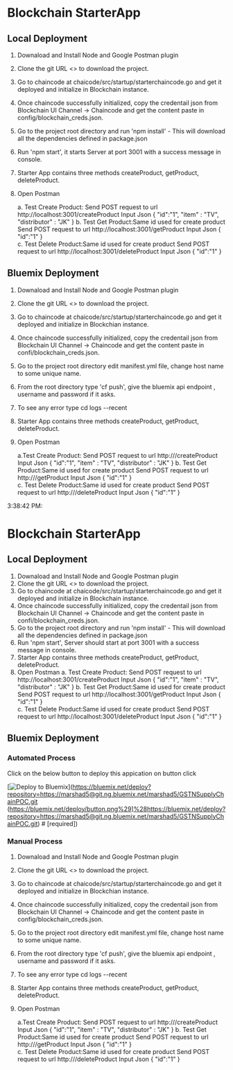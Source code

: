# Blockchain StarterApp



## Local Deployment

1. Downaload and Install Node and Google Postman plugin
2. Clone the git URL <> to download the project.
3. Go to chaincode at chaicode/src/startup/starterchaincode.go and get it deployed and initialize in Blockchain instance.
4. Once chaincode successfully initialized, copy the credentail json from Blockchain UI Channel -> Chaincode and get the content paste in config/blockchain_creds.json.
5. Go to the project root directory and run 'npm install' - This will download all the dependencies defined in package.json
6. Run 'npm start', it starts Server at port 3001 with a success message in console.
7. Starter App contains three methods createProduct, getProduct, deleteProduct.
8. Open Postman

	a. Test Create Product:
	Send POST request to url http://localhost:3001/createProduct
	Input Json 
			{
			"id":"1", 
			"item" : "TV",
			"distributor" : "JK"
			}
	b. Test Get Product:Same id used for create product
	Send POST request to url http://localhost:3001/getProduct
	Input Json
			{
			"id":"1"
			}  
	c. Test Delete Product:Same id used for create product
	Send POST request to url http://localhost:3001/deleteProduct
	Input Json
			{
			"id":"1"
			}  


## Bluemix Deployment

1. Downaload and Install Node and Google Postman plugin
2. Clone the git URL <> to download the project.
3. Go to chaincode at chaicode/src/startup/starterchaincode.go and get it deployed and initialize in Blockchian instance.
4. Once chaincode successfully initialized, copy the credentail json from Blockchain UI Channel -> Chaincode and get the content paste in confi/blockchain_creds.json.
5. Go to the project root directory edit manifest.yml file, change host name to some unique name.
6. From the root directory type 'cf push', give the bluemix api endpoint , username and password if it asks.
7. To see any error type cd logs --recent <Application Name>
8. Starter App contains three methods createProduct, getProduct, deleteProduct.
9. Open Postman

	a.Test Create Product:
	Send POST request to url http://<application end point>/createProduct
	Input Json 
			{
			"id":"1", 
			"item" : "TV",
			"distributor" : "JK"
			}
	b. Test Get Product:Same id used for create product
	Send POST request to url http://<application end point>/getProduct
	Input Json
			{
			"id":"1"
			}  
	c. Test Delete Product:Same id used for create product
	Send POST request to url http://<application end point>/deleteProduct
	Input Json
			{
			"id":"1"
			}   

3:38:42 PM: 

# Blockchain StarterApp



## Local Deployment

1. Downaload and Install Node and Google Postman plugin
2. Clone the git URL <> to download the project.
3. Go to chaincode at chaicode/src/startup/starterchaincode.go and get it deployed and initialize in Blockchain instance.
4. Once chaincode successfully initialized, copy the credentail json from Blockchain UI Channel -> Chaincode and get the content paste in confi/blockchain_creds.json.
5. Go to the project root directory and run 'npm install' - This will download all the dependencies defined in package.json
6. Run 'npm start', Server should start at port 3001 with a success message in console.
7. Starter App contains three methods createProduct, getProduct, deleteProduct.
8. Open Postman
	a. Test Create Product:
	Send POST request to url http://localhost:3001/createProduct
	Input Json 
			{
			"id":"1", 
			"item" : "TV",
			"distributor" : "JK"
			}
	b. Test Get Product:Same id used for create product
	Send POST request to url http://localhost:3001/getProduct
	Input Json
			{
			"id":"1"
			}  
	c. Test Delete Product:Same id used for create product
	Send POST request to url http://localhost:3001/deleteProduct
	Input Json
			{
			"id":"1"
			}  


## Bluemix Deployment

### Automated Process

Click on the below button to deploy this appication on button click



[![Deploy to Bluemix](https://bluemix.net/deploy/button.png)](https://bluemix.net/deploy?repository=https://marshad5@git.ng.bluemix.net/marshad5/GSTNSupplyChainPOC.git (https://bluemix.net/deploy/button.png%29]%28https://bluemix.net/deploy?repository=https://marshad5@git.ng.bluemix.net/marshad5/GSTNSupplyChainPOC.git)  # [required])

### Manual Process

1. Downaload and Install Node and Google Postman plugin
2. Clone the git URL <> to download the project.
3. Go to chaincode at chaicode/src/startup/starterchaincode.go and get it deployed and initialize in Blockchian instance.
4. Once chaincode successfully initialized, copy the credentail json from Blockchain UI Channel -> Chaincode and get the content paste in config/blockchain_creds.json.
5. Go to the project root directory edit manifest.yml file, change host name to some unique name.
6. From the root directory type 'cf push', give the bluemix api endpoint , username and password if it asks.
7. To see any error type cd logs --recent <Application Name>
8. Starter App contains three methods createProduct, getProduct, deleteProduct.
9. Open Postman

	a.Test Create Product:
	Send POST request to url http://<application end point>/createProduct
	Input Json 
			{
			"id":"1", 
			"item" : "TV",
			"distributor" : "JK"
			}
	b. Test Get Product:Same id used for create product
	Send POST request to url http://<application end point>/getProduct
	Input Json
			{
			"id":"1"
			}  
	c. Test Delete Product:Same id used for create product
	Send POST request to url http://<application end point>/deleteProduct
	Input Json
			{
			"id":"1"
			}   
